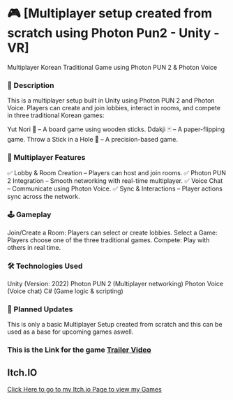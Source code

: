 # 🎮 [Multiplayer setup created from scratch using Photon Pun2 - Unity - VR]
Multiplayer Korean Traditional Game using Photon PUN 2 & Photon Voice

### 📝 Description
This is a multiplayer setup built in Unity using Photon PUN 2 and Photon Voice. Players can create and join lobbies, interact in rooms, and compete in three traditional Korean games:

Yut Nori 🎲 – A board game using wooden sticks.
Ddakji 🃏 – A paper-flipping game.
Throw a Stick in a Hole 🏹 – A precision-based game.

### 🔗 Multiplayer Features
✅ Lobby & Room Creation – Players can host and join rooms.
✅ Photon PUN 2 Integration – Smooth networking with real-time multiplayer.
✅ Voice Chat – Communicate using Photon Voice.
✅ Sync & Interactions – Player actions sync across the network.

### 🕹️ Gameplay
Join/Create a Room: Players can select or create lobbies.
Select a Game: Players choose one of the three traditional games.
Compete: Play with others in real time.

### 🛠️ Technologies Used
Unity (Version: 2022)
Photon PUN 2 (Multiplayer networking)
Photon Voice (Voice chat)
C# (Game logic & scripting)

### 📌 Planned Updates
This is only a basic Multiplayer Setup created from scratch and this can be used as a base for upcoming games aswell.

### This is the Link for the game [Trailer Video](https://youtu.be/7zTpOtawFa8?si=Gam0Q0hc-aadZPUn)

## Itch.IO 
[Click Here to go to my Itch.io Page to view my Games](https://specklez.itch.io/)
